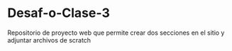 # Desaf-o-Clase-3
Repositorio de proyecto web que permite crear dos secciones en el sitio y adjuntar archivos de scratch
